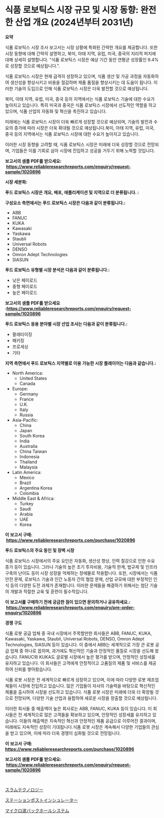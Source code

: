 <p><h1>식품 로보틱스 시장 규모 및 시장 동향: 완전한 산업 개요 (2024년부터 2031년)</h1></p><p><strong>요약</strong></p>
<p><p>식품 로보틱스 시장 조사 보고서는 시장 상황에 특화된 간략한 개요를 제공합니다. 또한 시장 동향에 대해 간략히 설명하고, 북미, 아태 지역, 유럽, 미국, 중국의 지리적 퍼지에 대해 상세히 설명합니다. "식품 로보틱스 시장은 예상 기간 동안 연평균 성장률인 9.4%로 성장할 것으로 예상됩니다.".</p><p>식품 로보틱스 시장은 현재 급격히 성장하고 있으며, 식품 생산 및 가공 과정을 자동화하여 생산성을 향상시키고 비용을 절감하며 제품 품질을 향상시키는 데 도움이 됩니다. 이러한 기술의 도입으로 인해 식품 로보틱스 시장은 더욱 발전할 것으로 예상됩니다.</p><p>북미, 아태 지역, 유럽, 미국, 중국 등의 지역에서는 식품 로보틱스 기술에 대한 수요가 높아지고 있습니다. 특히 미국과 중국은 식품 로보틱스 시장에서 선도적인 역할을 하고 있으며, 식품 산업의 자동화 및 혁신을 촉진하고 있습니다.</p><p>미래에는 식품 로보틱스 시장이 더욱 빠르게 성장할 것으로 예상되며, 기술의 발전과 수요의 증가에 따라 시장은 더욱 확대될 것으로 예상됩니다.북미, 아태 지역, 유럽, 미국, 중국 등의 지역에서는 식품 로보틱스 시장에 대한 수요가 높아지고 있습니다.</p><p>이러한 시장 동향을 고려할 때, 식품 로보틱스 시장은 미래에 더욱 성장할 것으로 전망되며, 기업들은 이를 기회로 삼아 시장에 진입하고 성공을 거두기 위해 노력할 것입니다.</p></p>
<p><strong>보고서의 샘플 PDF를 받으세요: &nbsp;<a href="https://www.reliableresearchreports.com/enquiry/request-sample/1020896">https://www.reliableresearchreports.com/enquiry/request-sample/1020896</a></strong></p>
<p><strong>시장 세분화:</strong></p>
<p><strong> 푸드 로보틱스 시장은 개요, 배포, 애플리케이션 및 지역으로 더 분류됩니다. :</strong></p>
<p><strong>구성요소 측면에서는 푸드 로보틱스 시장은 다음과 같이 분류됩니다.:</strong></p>
<p><ul><li>ABB</li><li>FANUC</li><li>KUKA</li><li>Kawasaki</li><li>Yaskawa</li><li>Staubli</li><li>Universal Robots</li><li>DENSO</li><li>Omron Adept Technologies</li><li>SIASUN</li></ul></p>
<p><strong> 푸드 로보틱스 유형별 시장 분석은 다음과 같이 분류됩니다.:</strong></p>
<p><ul><li>낮은 페이로드</li><li>중형 페이로드</li><li>높은 페이로드</li></ul></p>
<p><strong>보고서의 샘플 PDF를 받으세요 :<a href="https://www.reliableresearchreports.com/enquiry/request-sample/1020896">https://www.reliableresearchreports.com/enquiry/request-sample/1020896</a></strong></p>
<p><strong> 푸드 로보틱스 응용 분야별 시장 산업 조사는 다음과 같이 분류됩니다.:</strong></p>
<p><ul><li>팔레타이징</li><li>패키징</li><li>프로세싱</li><li>기타</li></ul></p>
<p><strong>지역 측면에서 푸드 로보틱스 지역별로 이용 가능한 시장 플레이어는 다음과 같습니다.:</strong></p>
<p><ul>
    <li>
        North America:
        <ul>
            <li>United States</li>
            <li>Canada</li>
        </ul>
    </li>
    <li>
        Europe:
        <ul>
            <li>Germany</li>
            <li>France</li>
            <li>U.K.</li>
            <li>Italy</li>
            <li>Russia</li>
        </ul>
    </li>
    <li>
        Asia-Pacific:
        <ul>
            <li>China</li>
            <li>Japan</li>
            <li>South Korea</li>
            <li>India</li>
            <li>Australia</li>
            <li>China Taiwan</li>
            <li>Indonesia</li>
            <li>Thailand</li>
            <li>Malaysia</li>
        </ul>
    </li>
    <li>
        Latin America:
        <ul>
            <li>Mexico</li>
            <li>Brazil</li>
            <li>Argentina Korea</li>
            <li>Colombia</li>
        </ul>
    </li>
    <li>
        Middle East & Africa:
        <ul>
            <li>Turkey</li>
            <li>Saudi</li>
            <li>Arabia</li>
            <li>UAE</li>
            <li>Korea</li>
        </ul>
    </li>
    </ul></p>
<p><strong>이 보고서 구매: &nbsp;<a href="https://www.reliableresearchreports.com/purchase/1020896">https://www.reliableresearchreports.com/purchase/1020896</a></strong></p>
<p><strong>푸드 로보틱스의 주요 동인 및 장벽 시장</strong></p>
<p><p>식품 로보틱스 시장에서의 주요 요인은 자동화, 생산성 향상, 인력 절강으로 인한 수요 증가 등이 있습니다. 그러나 기술의 높은 초기 투자비용, 기술적 한계, 법규제 및 인프라 구축의 난이도 등이 시장 성장을 억제하는 장애물로 작용합니다. 또한, 시장에서는 식품 안전 문제, 로보틱스 기술과 인간 노동자 간의 협업 문제, 산업 규모에 대한 부정적인 인식 등의 다양한 도전 과제가 존재합니다. 이러한 문제들을 해결하기 위해서는 첨단 기술의 개발과 적절한 교육 및 훈련이 필수적입니다.</p></p>
<p><strong>이 보고서를 구매하기 전에 궁금한 점이 있으면 문의하거나 공유하세요.: &nbsp;<a href="https://www.reliableresearchreports.com/enquiry/pre-order-enquiry/1020896">https://www.reliableresearchreports.com/enquiry/pre-order-enquiry/1020896</a></strong></p>
<p><strong>경쟁 구도</strong></p>
<p><p>식품 로봇 공급 업체 중 국내 시장에서 주목할만한 회사들은 ABB, FANUC, KUKA, Kawasaki, Yaskawa, Staubli, Universal Robots, DENSO, Omron Adept Technologies, SIASUN 등이 있습니다. 이 중에서 ABB는 세계적으로 가장 큰 로봇 공급 업체 중 하나로 꼽히며, 과거에도 혁신적인 기술과 안정적인 품질로 시장을 선도해 왔습니다. FANUC와 KUKA도 글로벌 시장에서 높은 평가를 받으며, 안정적인 성장세를 유지하고 있습니다. 이 회사들은 고객에게 안정적이고 고품질의 제품 및 서비스를 제공하여 신뢰를 쌓아왔습니다. </p><p>식품 로봇 시장은 전 세계적으로 빠르게 성장하고 있으며, 이에 따라 다양한 로봇 제조업체들이 시장에 진입하고 있습니다. 많은 기업들이 자사의 기술력을 바탕으로 혁신적인 제품을 출시하여 시장을 선도하고 있습니다. 식품 로봇 시장은 미래에 더욱 더 확장될 것으로 전망되며, 다양한 기술 산업과 융합하여 새로운 시장을 창출할 것으로 예상됩니다.</p><p>이러한 회사들 중 매출액이 높은 회사로는 ABB, FANUC, KUKA 등이 있습니다. 이 회사들은 전 세계적으로 많은 고객들을 확보하고 있으며, 안정적인 성장세를 유지하고 있습니다. 이들의 매출액은 지속적인 혁신과 안정적인 제품 공급으로 이루어진 결과이며, 미래에도 지속적인 성장이 기대됩니다.식품 로봇 시장은 계속해서 다양한 기업들의 관심을 받고 있으며, 이에 따라 더욱 경쟁이 심화될 것으로 전망됩니다.</p></p>
<p><strong>이 보고서 구매: &nbsp; <a href="https://www.reliableresearchreports.com/purchase/1020896">https://www.reliableresearchreports.com/purchase/1020896</a></strong></p>
<p><strong>보고서의 샘플 PDF를 받으세요: &nbsp;<a href="https://www.reliableresearchreports.com/enquiry/request-sample/1020896">https://www.reliableresearchreports.com/enquiry/request-sample/1020896</a></strong><strong></strong></p>
<p>&nbsp;</p>
<p><p><a href="https://github.com/Sophiaard2003/Market-Research-Report-List-1/blob/main/758080717344.md">スラムテクノロジー</a></p><p><a href="https://medium.com/@diegomoen2016/%E9%A7%85%E7%94%A8%E3%83%9D%E3%82%B9%E3%83%88%E7%B5%B6%E7%B8%81%E4%BD%93%E3%81%AE%E5%B8%82%E5%A0%B4-%E5%B8%82%E5%A0%B4%E3%82%B7%E3%82%A7%E3%82%A2-%E5%B8%82%E5%A0%B4%E5%8B%95%E5%90%91-%E3%81%8A%E3%82%88%E3%81%B3%E5%B0%86%E6%9D%A5%E3%81%AE%E6%88%90%E9%95%B7%E3%82%92%E6%8E%A2%E3%82%8B-6437db5e9d82">ステーションポストインシュレーター</a></p><p><a href="https://medium.com/@jordanilliamson678678/%E3%83%9E%E3%82%A4%E3%82%AF%E3%83%AD%E6%B3%A2%E3%83%90%E3%83%83%E3%82%AF%E3%83%9B%E3%83%BC%E3%83%AB%E3%82%B7%E3%82%B9%E3%83%86%E3%83%A0%E3%81%AE%E5%B8%82%E5%A0%B4%E8%A6%8F%E6%A8%A1%E3%81%AF-%E3%82%B0%E3%83%AD%E3%83%BC%E3%83%90%E3%83%AB%E7%94%A3%E6%A5%AD%E3%81%A7%E6%9C%80%E3%82%82%E5%8A%B9%E6%9E%9C%E7%9A%84%E3%81%AA%E3%83%9E%E3%83%BC%E3%82%B1%E3%83%86%E3%82%A3%E3%83%B3%E3%82%B0%E3%83%81%E3%83%A3%E3%83%8D%E3%83%AB%E3%82%92%E7%A4%BA%E3%81%97%E3%81%A6%E3%81%84%E3%81%BE%E3%81%99-81ede18a0e2c">マイクロ波バックホールシステム</a></p></p>
